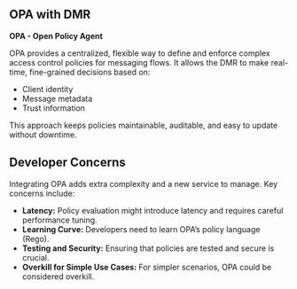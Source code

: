 ## OPA with DMR

**OPA - Open Policy Agent**

OPA provides a centralized, flexible way to define and enforce complex access control policies for messaging flows. It allows the DMR to make real-time, fine-grained decisions based on:

- Client identity
- Message metadata
- Trust information

This approach keeps policies maintainable, auditable, and easy to update without downtime.

## Developer Concerns

Integrating OPA adds extra complexity and a new service to manage. Key concerns include:

- **Latency:** Policy evaluation might introduce latency and requires careful performance tuning.
- **Learning Curve:** Developers need to learn OPA’s policy language (Rego).
- **Testing and Security:** Ensuring that policies are tested and secure is crucial.
- **Overkill for Simple Use Cases:** For simpler scenarios, OPA could be considered overkill.
